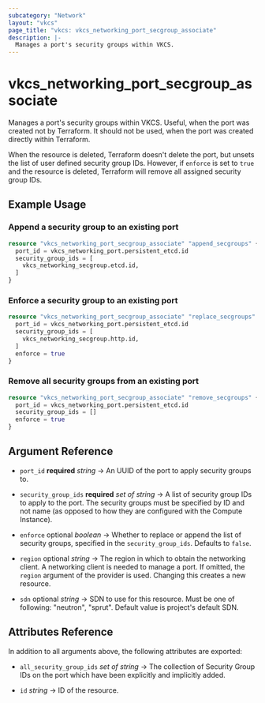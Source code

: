 ```yaml
---
subcategory: "Network"
layout: "vkcs"
page_title: "vkcs: vkcs_networking_port_secgroup_associate"
description: |-
  Manages a port's security groups within VKCS.
---
```


# vkcs_networking_port_secgroup_associate

Manages a port's security groups within VKCS. Useful, when the port was created not by Terraform. It should not be used, when the port was created directly within Terraform.

When the resource is deleted, Terraform doesn't delete the port, but unsets the list of user defined security group IDs.  However, if `enforce` is set to `true` and the resource is deleted, Terraform will remove all assigned security group IDs.

## Example Usage
### Append a security group to an existing port
```terraform
resource "vkcs_networking_port_secgroup_associate" "append_secgroups" {
  port_id = vkcs_networking_port.persistent_etcd.id
  security_group_ids = [
    vkcs_networking_secgroup.etcd.id,
  ]
}
```

### Enforce a security group to an existing port
```terraform
resource "vkcs_networking_port_secgroup_associate" "replace_secgroups" {
  port_id = vkcs_networking_port.persistent_etcd.id
  security_group_ids = [
    vkcs_networking_secgroup.http.id,
  ]
  enforce = true
}
```

### Remove all security groups from an existing port
```terraform
resource "vkcs_networking_port_secgroup_associate" "remove_secgroups" {
  port_id = vkcs_networking_port.persistent_etcd.id
  security_group_ids = []
  enforce = true
}
```
## Argument Reference
- `port_id` **required** *string* &rarr;  An UUID of the port to apply security groups to.

- `security_group_ids` **required** *set of* *string* &rarr;  A list of security group IDs to apply to the port. The security groups must be specified by ID and not name (as opposed to how they are configured with the Compute Instance).

- `enforce` optional *boolean* &rarr;  Whether to replace or append the list of security groups, specified in the `security_group_ids`. Defaults to `false`.

- `region` optional *string* &rarr;  The region in which to obtain the networking client. A networking client is needed to manage a port. If omitted, the `region` argument of the provider is used. Changing this creates a new resource.

- `sdn` optional *string* &rarr;  SDN to use for this resource. Must be one of following: "neutron", "sprut". Default value is project's default SDN.


## Attributes Reference
In addition to all arguments above, the following attributes are exported:
- `all_security_group_ids` *set of* *string* &rarr;  The collection of Security Group IDs on the port which have been explicitly and implicitly added.

- `id` *string* &rarr;  ID of the resource.


